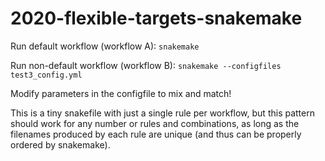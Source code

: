 # 2020-flexible-targets-snakemake

Run default workflow (workflow A):
`snakemake` 


Run non-default workflow (workflow B): `snakemake --configfiles test3_config.yml`

Modify parameters in the configfile to mix and match!

This is a tiny snakefile with just a single rule per workflow, but this pattern should work for any number or rules and combinations, as long as the filenames produced by each rule are unique (and thus can be properly ordered by snakemake).
